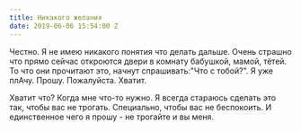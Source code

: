 ```yaml
---
title: Никакого желания
date: 2019-06-06 15:54:00 Z
---
```


Честно. Я не имею никакого понятия что делать дальше. Очень страшно что прямо сейчас откроются двери в комнату бабушкой, мамой, тётей. То что они прочитают это, начнут спрашивать:"Что с тобой?". Я уже плАчу. Прошу. Пожалуйста. Хватит.

Хватит что? Когда мне что-то нужно. Я всегда стараюсь сделать это так, чтобы вас не трогать. Специально, чтобы вас не беспокоить. И единственное чего я прошу - не трогайте и вы меня.